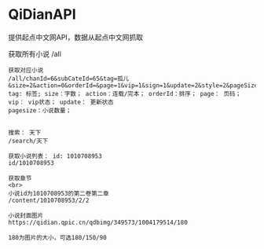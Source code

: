 # QiDianAPI
提供起点中文网API，数据从起点中文网抓取


获取所有小说
    /all

    获取对应小说
    /all/chanId=6&subCateId=65&tag=孤儿&size=2&action=0&orderId=&page=1&vip=1&sign=1&update=2&style=2&pageSize=50&siteid=1&pubflag=0&hiddenField=0
    tag: 标签; size：字数； action：连载/完本； orderId：排序； page： 页码； vip： vip状态； update： 更新状态 
    pagesize：小说数量； 
    

    搜索： 天下
    /search/天下

    获取小说列表： id: 1010708953
    id/1010708953
    
    获取章节
    <br>
    小说id为1010708953的第二卷第二章
    /content/1010708953/2/2

    小说封面图片
    https://qidian.qpic.cn/qdbimg/349573/1004179514/180
    
    180为图片的大小，可选180/150/90
